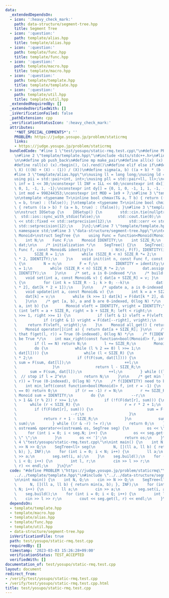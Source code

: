 ```yaml
---
data:
  _extendedDependsOn:
  - icon: ':heavy_check_mark:'
    path: data-structure/segment-tree.hpp
    title: Segment Tree
  - icon: ':question:'
    path: template/alias.hpp
    title: template/alias.hpp
  - icon: ':question:'
    path: template/func.hpp
    title: template/func.hpp
  - icon: ':question:'
    path: template/macro.hpp
    title: template/macro.hpp
  - icon: ':question:'
    path: template/template.hpp
    title: template/template.hpp
  - icon: ':question:'
    path: template/util.hpp
    title: template/util.hpp
  _extendedRequiredBy: []
  _extendedVerifiedWith: []
  _isVerificationFailed: false
  _pathExtension: cpp
  _verificationStatusIcon: ':heavy_check_mark:'
  attributes:
    '*NOT_SPECIAL_COMMENTS*': ''
    PROBLEM: https://judge.yosupo.jp/problem/staticrmq
    links:
    - https://judge.yosupo.jp/problem/staticrmq
  bundledCode: "#line 1 \"test/yosupo/static-rmq.test.cpp\"\n#define PROBLEM \"https://judge.yosupo.jp/problem/staticrmq\"\
    \n#line 2 \"template/template.hpp\"\n#include <bits/stdc++.h>\n#line 3 \"template/macro.hpp\"\
    \n\n#define pb push_back\n#define mp make_pair\n#define all(x) (x).begin(), (x).end()\n\
    #define rall(x) (x).rbegin(), (x).rend()\n#define elif else if\n#define updiv(N,\
    \ X) (((N) + (X) - (1)) / (X))\n#define sigma(a, b) ((a + b) * (b - a + 1) / 2)\n\
    #line 3 \"template/alias.hpp\"\n\nusing ll = long long;\nusing ld = long double;\n\
    using pii = std::pair<int, int>;\nusing pll = std::pair<ll, ll>;\nconstexpr int\
    \ inf = 1 << 30;\nconstexpr ll INF = 1LL << 60;\nconstexpr int dx[] = {1, 0, -1,\
    \ 0, 1, -1, 1, -1};\nconstexpr int dy[] = {0, 1, 0, -1, 1, 1, -1, -1};\nconstexpr\
    \ int mod = 998244353;\nconstexpr int MOD = 1e9 + 7;\n#line 3 \"template/func.hpp\"\
    \n\ntemplate <typename T>\ninline bool chmax(T& a, T b) { return ((a < b) ? (a\
    \ = b, true) : (false)); }\ntemplate <typename T>\ninline bool chmin(T& a, T b)\
    \ { return ((a > b) ? (a = b, true) : (false)); }\n#line 3 \"template/util.hpp\"\
    \n\nstruct IOSetup {\n    IOSetup() {\n        std::cin.tie(nullptr);\n      \
    \  std::ios::sync_with_stdio(false);\n        std::cout.tie(0);\n        std::cout\
    \ << std::fixed << std::setprecision(12);\n        std::cerr << std::fixed <<\
    \ std::setprecision(12);\n    }\n};\n#line 7 \"template/template.hpp\"\nusing\
    \ namespace std;\n#line 3 \"data-structure/segment-tree.hpp\"\n\ntemplate <class\
    \ Monoid>\nstruct SegTree {\n    using Func = function<Monoid(Monoid, Monoid)>;\n\
    \    int N;\n    Func F;\n    Monoid IDENTITY;\n    int SIZE_R;\n    vector<Monoid>\
    \ dat;\n\n    /* initialization */\n    SegTree() {}\n    SegTree(int n, const\
    \ Func f, const Monoid& identity)\n        : N(n), F(f), IDENTITY(identity) {\n\
    \        SIZE_R = 1;\n        while (SIZE_R < n) SIZE_R *= 2;\n        dat.assign(SIZE_R\
    \ * 2, IDENTITY);\n    }\n    void init(int n, const Func f, const Monoid& identity)\
    \ {\n        N = n;\n        F = f;\n        IDENTITY = identity;\n        SIZE_R\
    \ = 1;\n        while (SIZE_R < n) SIZE_R *= 2;\n        dat.assign(SIZE_R * 2,\
    \ IDENTITY);\n    }\n\n    /* set, a is 0-indexed */\n    /* build(): O(N) */\n\
    \    void set(int a, const Monoid& v) { dat[a + SIZE_R] = v; }\n    void build()\
    \ {\n        for (int k = SIZE_R - 1; k > 0; --k)\n            dat[k] = F(dat[k\
    \ * 2], dat[k * 2 + 1]);\n    }\n\n    /* update a, a is 0-indexed, O(log N) */\n\
    \    void update(int a, const Monoid& v) {\n        int k = a + SIZE_R;\n    \
    \    dat[k] = v;\n        while (k >>= 1) dat[k] = F(dat[k * 2], dat[k * 2 + 1]);\n\
    \    }\n\n    /* get [a, b), a and b are 0-indexed, O(log N) */\n    Monoid get(int\
    \ a, int b) {\n        Monoid vleft = IDENTITY, vright = IDENTITY;\n        for\
    \ (int left = a + SIZE_R, right = b + SIZE_R; left < right;\n             left\
    \ >>= 1, right >>= 1) {\n            if (left & 1) vleft = F(vleft, dat[left++]);\n\
    \            if (right & 1) vright = F(dat[--right], vright);\n        }\n   \
    \     return F(vleft, vright);\n    }\n    Monoid all_get() { return dat[1]; }\n\
    \    Monoid operator[](int a) { return dat[a + SIZE_R]; }\n\n    /* get max r\
    \ that f(get(l, r)) = True (0-indexed), O(log N) */\n    /* f(IDENTITY) need to\
    \ be True */\n    int max_right(const function<bool(Monoid)> f, int l = 0) {\n\
    \        if (l == N) return N;\n        l += SIZE_R;\n        Monoid sum = IDENTITY;\n\
    \        do {\n            while (l % 2 == 0) l >>= 1;\n            if (!f(F(sum,\
    \ dat[l]))) {\n                while (l < SIZE_R) {\n                    l = l\
    \ * 2;\n                    if (f(F(sum, dat[l]))) {\n                       \
    \ sum = F(sum, dat[l]);\n                        ++l;\n                    }\n\
    \                }\n                return l - SIZE_R;\n            }\n      \
    \      sum = F(sum, dat[l]);\n            ++l;\n        } while ((l & -l) != l);\
    \  // stop if l = 2^e\n        return N;\n    }\n\n    /* get min l that f(get(l,\
    \ r)) = True (0-indexed), O(log N) */\n    /* f(IDENTITY) need to be True */\n\
    \    int min_left(const function<bool(Monoid)> f, int r = -1) {\n        if (r\
    \ == 0) return 0;\n        if (r == -1) r = N;\n        r += SIZE_R;\n       \
    \ Monoid sum = IDENTITY;\n        do {\n            --r;\n            while (r\
    \ > 1 && (r % 2)) r >>= 1;\n            if (!f(F(dat[r], sum))) {\n          \
    \      while (r < SIZE_R) {\n                    r = r * 2 + 1;\n            \
    \        if (f(F(dat[r], sum))) {\n                        sum = F(dat[r], sum);\n\
    \                        --r;\n                    }\n                }\n    \
    \            return r + 1 - SIZE_R;\n            }\n            sum = F(dat[r],\
    \ sum);\n        } while ((r & -r) != r);\n        return 0;\n    }\n\n    friend\
    \ ostream& operator<<(ostream& os, SegTree seg) {\n        os << \"[ \";\n   \
    \     for (int i = 0; i < seg.N; i++) {\n            os << seg.get(i, i + 1) <<\
    \ \" \";\n        }\n        os << ']';\n        return os;\n    }\n};\n#line\
    \ 4 \"test/yosupo/static-rmq.test.cpp\"\n\nint main() {\n    int N, Q;\n    cin\
    \ >> N >> Q;\n    SegTree<ll> seg(\n        N, [](ll a, ll b) { return min(a,\
    \ b); }, INF);\n    for (int i = 0; i < N; i++) {\n        ll a;\n        cin\
    \ >> a;\n        seg.set(i, a);\n    }\n    seg.build();\n    for (int i = 0;\
    \ i < Q; i++) {\n        int l, r;\n        cin >> l >> r;\n        cout << seg.get(l,\
    \ r) << endl;\n    }\n}\n"
  code: "#define PROBLEM \"https://judge.yosupo.jp/problem/staticrmq\"\n#include \"\
    ../../template/template.hpp\"\n#include \"../../data-structure/segment-tree.hpp\"\
    \n\nint main() {\n    int N, Q;\n    cin >> N >> Q;\n    SegTree<ll> seg(\n  \
    \      N, [](ll a, ll b) { return min(a, b); }, INF);\n    for (int i = 0; i <\
    \ N; i++) {\n        ll a;\n        cin >> a;\n        seg.set(i, a);\n    }\n\
    \    seg.build();\n    for (int i = 0; i < Q; i++) {\n        int l, r;\n    \
    \    cin >> l >> r;\n        cout << seg.get(l, r) << endl;\n    }\n}"
  dependsOn:
  - template/template.hpp
  - template/macro.hpp
  - template/alias.hpp
  - template/func.hpp
  - template/util.hpp
  - data-structure/segment-tree.hpp
  isVerificationFile: true
  path: test/yosupo/static-rmq.test.cpp
  requiredBy: []
  timestamp: '2023-03-03 15:26:28+09:00'
  verificationStatus: TEST_ACCEPTED
  verifiedWith: []
documentation_of: test/yosupo/static-rmq.test.cpp
layout: document
redirect_from:
- /verify/test/yosupo/static-rmq.test.cpp
- /verify/test/yosupo/static-rmq.test.cpp.html
title: test/yosupo/static-rmq.test.cpp
---
```

